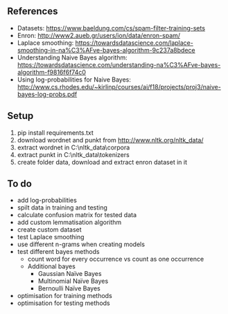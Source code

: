## References
* Datasets: https://www.baeldung.com/cs/spam-filter-training-sets
* Enron: http://www2.aueb.gr/users/ion/data/enron-spam/
* Laplace smoothing: https://towardsdatascience.com/laplace-smoothing-in-na%C3%AFve-bayes-algorithm-9c237a8bdece
* Understanding Naive Bayes algorithm: https://towardsdatascience.com/understanding-na%C3%AFve-bayes-algorithm-f9816f6f74c0
* Using log-probabilities for Naive Bayes: http://www.cs.rhodes.edu/~kirlinp/courses/ai/f18/projects/proj3/naive-bayes-log-probs.pdf

## Setup
1. pip install requirements.txt
2. download wordnet and punkt from http://www.nltk.org/nltk_data/
3. extract wordnet in C:\nltk_data\corpora
4. extract punkt in C:\nltk_data\tokenizers
5. create folder data, download and extract enron dataset in it

## To do
* add log-probabilities
* spilt data in training and testing
* calculate confusion matrix for tested data
* add custom lemmatisation algorithm
* create custom dataset
* test Laplace smoothing
* use different n-grams when creating models
* test different bayes methods
  * count word for every occurrence vs count as one occurrence
  * Additional bayes
    * Gaussian Naïve Bayes
    * Multinomial Naïve Bayes
    * Bernoulli Naïve Bayes
* optimisation for training methods
* optimisation for testing methods